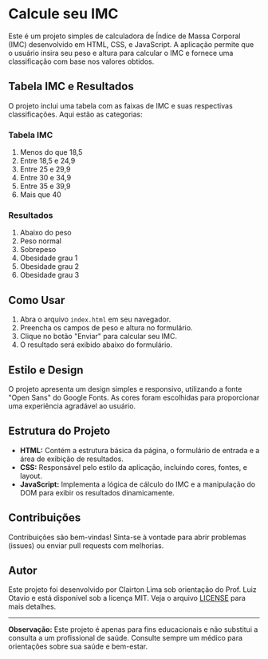 # Calcule seu IMC

Este é um projeto simples de calculadora de Índice de Massa Corporal (IMC) desenvolvido em HTML, CSS, e JavaScript. A aplicação permite que o usuário insira seu peso e altura para calcular o IMC e fornece uma classificação com base nos valores obtidos.

## Tabela IMC e Resultados

O projeto inclui uma tabela com as faixas de IMC e suas respectivas classificações. Aqui estão as categorias:

### Tabela IMC
1. Menos do que 18,5
2. Entre 18,5 e 24,9
3. Entre 25 e 29,9
4. Entre 30 e 34,9
5. Entre 35 e 39,9
6. Mais que 40

### Resultados
1. Abaixo do peso
2. Peso normal
3. Sobrepeso
4. Obesidade grau 1
5. Obesidade grau 2
6. Obesidade grau 3

## Como Usar

1. Abra o arquivo `index.html` em seu navegador.
2. Preencha os campos de peso e altura no formulário.
3. Clique no botão "Enviar" para calcular seu IMC.
4. O resultado será exibido abaixo do formulário.

## Estilo e Design

O projeto apresenta um design simples e responsivo, utilizando a fonte "Open Sans" do Google Fonts. As cores foram escolhidas para proporcionar uma experiência agradável ao usuário.

## Estrutura do Projeto

- **HTML:** Contém a estrutura básica da página, o formulário de entrada e a área de exibição de resultados.
- **CSS:** Responsável pelo estilo da aplicação, incluindo cores, fontes, e layout.
- **JavaScript:** Implementa a lógica de cálculo do IMC e a manipulação do DOM para exibir os resultados dinamicamente.

## Contribuições

Contribuições são bem-vindas! Sinta-se à vontade para abrir problemas (issues) ou enviar pull requests com melhorias.

## Autor

Este projeto foi desenvolvido por Clairton Lima sob orientação do Prof. Luiz Otavio e está disponível sob a licença MIT. Veja o arquivo [LICENSE](LICENSE) para mais detalhes.

---

**Observação:** Este projeto é apenas para fins educacionais e não substitui a consulta a um profissional de saúde. Consulte sempre um médico para orientações sobre sua saúde e bem-estar.
